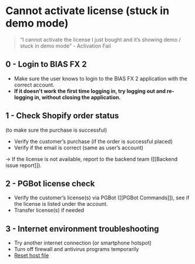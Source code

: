 # Cannot activate license (stuck in demo mode)
>“I cannot activate the license I just bought and it’s showing demo / stuck in demo mode” - Activation Fail

## 0 - Login to BIAS FX 2
- Make sure the user knows to login to the BIAS FX 2 application with the correct account.
- **If it doesn't work the first time logging in, try logging out and re-logging in, without closing the application.**

## 1 - Check Shopify order status 
(to make sure the purchase is successful)

-   Verify the customer’s purchase (if the order is successful placed)
-   Verify if the email is correct (same as user’s account)

→ If the license is not available, report to the backend team ([[Backend issue report]]).

## 2 - PGBot license check  
-   Verify the customer’s license(s) via PGBot ([[PGBot Commands]]), see if the license is listed under the account.
-   Transfer license(s) if needed

## 3 - Internet environment troubleshooting
-   Try another internet connection (or smartphone hotspot) 
-   Turn off firewall and antivirus programs temporarily
-   [Reset host file](https://www.igeeksblog.com/how-to-reset-hosts-file-to-default-on-mac-windows/)

